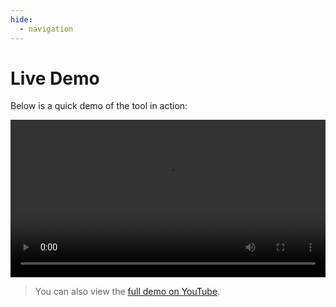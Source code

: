 ```yaml
---
hide:
  - navigation
---
```


# Live Demo

Below is a quick demo of the tool in action:

<video src="docs/SimuPilotDemo.mp4" controls width="100%"></video>

> You can also view the [full demo on YouTube](https://www.youtube.com/watch?v=Dj_t9SFui2k).
